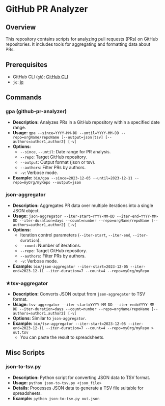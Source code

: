 # GitHub PR Analyzer

## Overview
This repository contains scripts for analyzing pull requests (PRs) on GitHub repositories. It includes tools for aggregating and formatting data about PRs.

## Prerequisites
- GitHub CLI (`gh`): [GitHub CLI](https://github.com/cli/cli)
- `jq`: [jq](https://stedolan.github.io/jq/)

## Commands

### gpa (github-pr-analyzer)
- **Description:** Analyzes PRs in a GitHub repository within a specified date range.
- **Usage:** `gpa --since=YYYY-MM-DD --until=YYYY-MM-DD --repo=orgName/repoName [--output=json|tsv] [--authors=author1,author2] [-v]`
- **Options:**
  - `--since`, `--until`: Date range for PR analysis.
  - `--repo`: Target GitHub repository.
  - `--output`: Output format (json or tsv).
  - `--authors`: Filter PRs by authors.
  - `-v`: Verbose mode.
- **Example:** `bin/gpa --since=2023-12-05 --until=2023-12-11 --repo=myOrg/myRepo --output=json`

### json-aggregator
- **Description:** Aggregates PR data over multiple iterations into a single JSON object.
- **Usage:** `json-aggregator --iter-start=YYYY-MM-DD --iter-end=YYYY-MM-DD --iter-duration=days --count=number --repo=orgName/repoName [--authors=author1,author2] [-v]`
- **Options:**
  - Iteration control parameters (`--iter-start`, `--iter-end`, `--iter-duration`).
  - `--count`: Number of iterations.
  - `--repo`: Target GitHub repository.
  - `--authors`: Filter PRs by authors.
  - `-v`: Verbose mode.
- **Example:** `bin/json-aggregator --iter-start=2023-12-05 --iter-end=2023-12-11 --iter-duration=7 --count=4 --repo=myOrg/myRepo`

### ★tsv-aggregator
- **Description:** Converts JSON output from `json-aggregator` to TSV format.
- **Usage:** `tsv-aggregator --iter-start=YYYY-MM-DD --iter-end=YYYY-MM-DD --iter-duration=days --count=number --repo=orgName/repoName [--authors=author1,author2] [-v]`
- **Options:** Similar to `json-aggregator`.
- **Example:** `bin/tsv-aggregator --iter-start=2023-12-05 --iter-end=2023-12-11 --iter-duration=7 --count=4 --repo=myOrg/myRepo > out.tsv`
  - You can paste the result to spreadsheets.

## Misc Scripts

### json-to-tsv.py
- **Description:** Python script for converting JSON data to TSV format.
- **Usage:** `python json-to-tsv.py <json_file>`
- **Details:** Processes JSON data to generate a TSV file suitable for spreadsheets.
- **Example:** `python json-to-tsv.py out.json`
